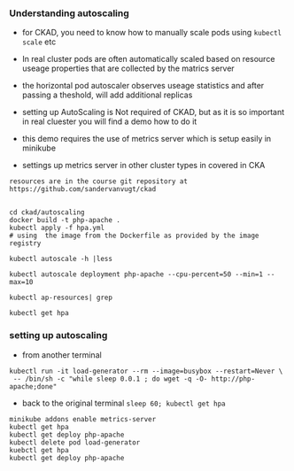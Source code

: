 ### Understanding autoscaling

- for CKAD, you need to know how to manually scale pods using `kubectl scale` etc

- In real cluster pods are often automatically scaled based on resource useage  properties that are collected by the matrics server 

- the horizontal pod autoscaler observes useage statistics and after passing a theshold, will add additional replicas 

- setting up AutoScaling is Not required of CKAD, but as it is so important in real cluester you will find a demo how to do it

- this demo requires the use of metrics server which is setup easily in minikube 

- settings up metrics server in other cluster types in covered in CKA



```
resources are in the course git repository at 
https://github.com/sandervanvugt/ckad


cd ckad/autoscaling 
docker build -t php-apache .
kubectl apply -f hpa.yml 
# using  the image from the Dockerfile as provided by the image registry 

kubectl autoscale -h |less 

kubectl autoscale deployment php-apache --cpu-percent=50 --min=1 --max=10 

kubectl ap-resources| grep 

kubectl get hpa
```



### setting up autoscaling

- from another terminal 

```
kubectl run -it load-generator --rm --image=busybox --restart=Never \
 -- /bin/sh -c "while sleep 0.0.1 ; do wget -q -O- http://php-apache;done" 
```

- back to the original terminal  `sleep 60; kubectl get hpa`

```
minikube addons enable metrics-server 
kubectl get hpa 
kubectl get deploy php-apache 
kubectl delete pod load-generator 
kuebctl get hpa 
kubectl get deploy php-apache 
```










